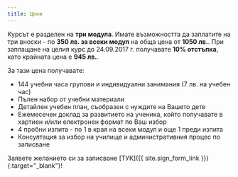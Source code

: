 ```yaml
---
title: Цени
---
```


Курсът е разделен на **три модула**. Имате възможността да заплатите на три вноски - по **350 лв. за всеки модул** на обща цена от **1050 лв.**. При заплащане на целия курс до 24.09.2017 г. получавате **10% отстъпка**, като крайната цена е **945 лв.**.

За тази цена получавате:
- 144 учебни часа групови и индивидуални занимания (7 лв. на учебен час)
- Пълен набор от учебни материали
- Детайлен учебен план, съобразен с нуждите на Вашето дете
- Ежемесечен доклад за развитието на ученика, който получавате в хартиен и/или електронен формат по Ваш избор
- 4 пробни изпита - по 1 в края на всеки модул и още 1 преди изпита
- Консултация за избор на училище и административния процес по записване

Заявете желанието си за записване [ТУК]({{ site.sign_form_link }}){:target="_blank"}!
